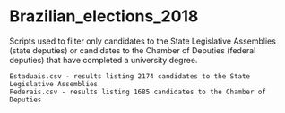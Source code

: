# Brazilian_elections_2018

Scripts used to filter only candidates to the State Legislative Assemblies (state deputies) or candidates to the Chamber of Deputies (federal deputies) that have completed a university degree.

    Estaduais.csv - results listing 2174 candidates to the State Legislative Assemblies
    Federais.csv - results listing 1685 candidates to the Chamber of Deputies
